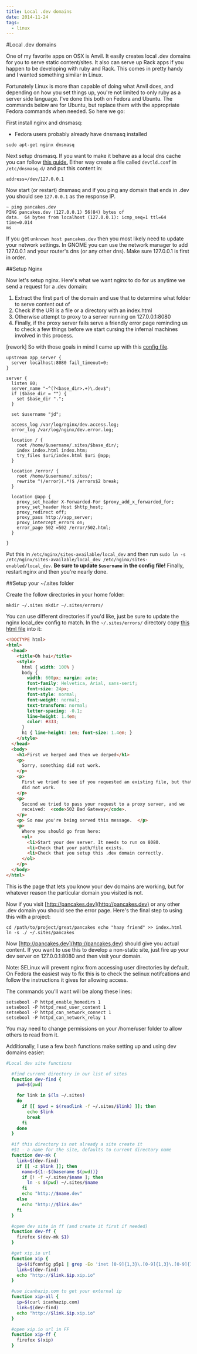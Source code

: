 ```yaml
---
title: Local .dev domains
date: 2014-11-24
tags:
  - linux
---
```


#Local .dev domains

One of my favorite apps on OSX is Anvil. It easily creates local .dev
domains for you to serve static content/sites. It also can serve up Rack
apps if you happen to be developing with ruby and Rack. This comes in
pretty handy and I wanted something similar in Linux.

Fortunately Linux is more than capable of doing what Anvil does, and
depending on how you set things up, you're not limited to only ruby as a
server side language. I've done this both on Fedora and Ubuntu. The
commands below are for Ubuntu, but replace them with the appropriate
Fedora commands when needed. So here we go:

First install nginx and dnsmasq:
* Fedora users probably already have dnsmasq installed


```
sudo apt-get nginx dnsmasq
```


Next setup dnsmasq. If you want to make it behave as a
local dns cache you can follow
[this guide.](https://help.ubuntu.com/community/Dnsmasq) Either way create a
file called `devtld.conf` in `/etc/dnsmasq.d/` and put this content in:

```
address=/dev/127.0.0.1
```

Now start (or restart) dnsmasq and if you ping any domain that ends in
.dev you should see `127.0.0.1` as the response IP.

```
~ ping pancakes.dev
PING pancakes.dev (127.0.0.1) 56(84) bytes of
data.  64 bytes from localhost (127.0.0.1): icmp_seq=1 ttl=64 time=0.014
ms
```

If you get `unknown host pancakes.dev` then you most likely need to
update your network settings. In GNOME you can use the network manager
to add 127.0.0.1 and your router's dns (or any other dns). Make sure
127.0.0.1 is first in order.

##Setup Nginx

Now let's setup nginx. Here's what we want nginx to do for
us anytime we send a request for a .dev domain:

1. Extract the first part of the domain and use that to determine what
   folder to serve content out of
2. Check if the URI is a file or a directory with an index.html
3. Otherwise attempt to proxy to a server running on 127.0.0.1:8080
4. Finally, if the proxy server fails serve a friendly error page
   reminding us to check a few things before we start cursing the
   infernal machines involved in this process.

[rework] So with those goals in mind I came up with this [config
file](https://gist.github.com/jdcantrell/8028709).

```nginx
upstream app_server {
  server localhost:8080 fail_timeout=0;
}

server {
  listen 80;
  server_name "~^(?<base_dir>.+)\.dev$";
  if ($base_dir = "") {
    set $base_dir ".";
  }

  set $username "jd";

  access_log /var/log/nginx/dev.access.log;
  error_log /var/log/nginx/dev.error.log;

  location / {
    root /home/$username/.sites/$base_dir/;
    index index.html index.htm;
    try_files $uri/index.html $uri @app;
  }

  location /error/ {
    root /home/$username/.sites/;
    rewrite ^(/error)(.*)$ /errors$2 break;
  }

  location @app {
    proxy_set_header X-Forwarded-For $proxy_add_x_forwarded_for;
    proxy_set_header Host $http_host;
    proxy_redirect off;
    proxy_pass http://app_server;
    proxy_intercept_errors on;
    error_page 502 =502 /error/502.html;
  }

}
```

Put this in
`/etc/nginx/sites-available/local_dev` and then run `sudo ln -s
/etc/nginx/sites-available/local_dev
/etc/nginx/sites-enabled/local_dev`. **Be sure to update `$username` in
the config file!** Finally, restart nginx and then you're nearly done.

##Setup your ~/.sites folder

Create the follow directories in your home folder:

```
mkdir ~/.sites mkdir ~/.sites/errors/
```

You can use different directories if you'd like, just be sure to update
the nginx local_dev config to match. In the `~/.sites/errors/` directory
copy [this html file](https://gist.github.com/jdcantrell/9320869) into
it:

```html
<!DOCTYPE html>
<html>
  <head>
    <title>Oh hai</title>
    <style>
      html { width: 100% }
      body {
        width: 600px; margin: auto;
        font-family: Helvetica, Arial, sans-serif;
        font-size: 24px;
        font-style: normal;
        font-weight: normal;
        text-transform: normal;
        letter-spacing: -0.1;
        line-height: 1.4em;
        color: #333;
      }
      h1 { line-height: 1em; font-size: 1.4em; }
    </style>
  </head>
  <body>
    <h1>First we herped and then we derped</h1>
    <p>
      Sorry, something did not work.
    </p>
    <p>
      First we tried to see if you requested an existing file, but that
      did not work.
    </p>
    <p>
      Second we tried to pass your request to a proxy server, and we
      received:  <code>502 Bad Gateway</code>.
    </p>
    <p> So now you're being served this message.  </p>
    <p>
      Where you should go from here:
      <ol>
        <li>Start your dev server. It needs to run on 8080.
        <li>Check that your path/file exists.
        <li>Check that you setup this .dev domain correctly.
      </ol>
    </p>
  </body>
</html>
```

This is the page that lets you know your dev domains are working,
but for whatever reason the particular domain you visited is not.

Now if you visit [http://pancakes.dev](http://pancakes.dev) or any other
.dev domain you should see the error page. Here's the final step to
using this with a project:

```
cd /path/to/project/great/pancakes echo "haay friend" >> index.html
ln -s ./ ~/.sites/pancakes
```

Now [http://pancakes.dev](http://pancakes.dev) should give you actual
content. If you want to use this to develop a non-static site, just fire
up your dev server on 127.0.0.1:8080 and then visit your domain.

Note: SELinux will prevent nginx from accessing user directories by
default. On Fedora the easiest way to fix this is to check the selinux
notifcations and follow the instructions it gives for allowing access.

The commands you'll want will be along these lines:

```
setsebool -P httpd_enable_homedirs 1
setsebool -P httpd_read_user_content 1
setsebool -P httpd_can_network_connect 1
setsebool -P httpd_can_network_relay 1
```

You may need to change permissions on your /home/user folder to allow
others to read from it.

Additionally, I use a few bash functions make setting up and using dev domains easier:
[](https://gist.github.com/jdcantrell/8036482)

```bash
#Local dev site functions

  #find current directory in our list of sites
  function dev-find {
    pwd=$(pwd)

    for link in $(ls ~/.sites)
    do
      if [[ $pwd = $(readlink -f ~/.sites/$link) ]]; then
        echo $link
        break
      fi
    done
  }

  #if this directory is not already a site create it
  #$1 - a name for the site, defaults to current directory name
  function dev-mk {
    link=$(dev-find)
    if [[ -z $link ]]; then
      name=${1:-$(basename $(pwd))}
      if [! -f ~/.sites/$name ]; then
        ln -s $(pwd) ~/.sites/$name
      fi
      echo "http://$name.dev"
    else
      echo "http://$link.dev"
    fi
  }

  #open dev site in ff (and create it first if needed)
  function dev-ff {
    firefox $(dev-mk $1)
  }

  #get xip.io url
  function xip {
    ip=$(ifconfig p5p1 | grep -Eo 'inet [0-9]{1,3}\.[0-9]{1,3}\.[0-9]{1,3}\.[0-9]{1,3}' | cut -d ' ' -f2)
    link=$(dev-find)
    echo "http://$link.$ip.xip.io"
  }

  #use icanhazip.com to get your external ip
  function xip-all {
    ip=$(curl icanhazip.com)
    link=$(dev-find)
    echo "http://$link.$ip.xip.io"
  }

  #open xip.io url in FF
  function xip-ff {
    firefox $(xip)
  }
```
